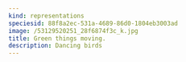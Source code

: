 ```yaml
---
kind: representations
speciesid: 88f8a2ec-531a-4689-86d0-1804eb3003ad
image: /53129520251_28f6874f3c_k.jpg
title: Green things moving.
description: Dancing birds
---
```

